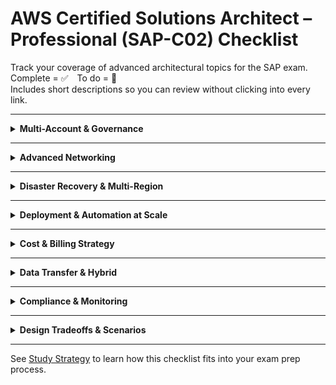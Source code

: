 # AWS Certified Solutions Architect – Professional (SAP-C02) Checklist

Track your coverage of advanced architectural topics for the SAP exam.  
Complete = ✅ To do = 🔲  
Includes short descriptions so you can review without clicking into every link.

---

<details>
<summary><strong>Multi-Account & Governance</strong></summary>

| Status | Topic | Description |
|--------|--------|-------------|
| 🔲 | [AWS Organizations & SCPs](../multi-account/organizations.md) | Manage multi-account governance with Service Control Policies |
| 🔲 | [AWS Control Tower](../multi-account/control-tower.md) | Automates setup of secure, multi-account AWS environments |
| 🔲 | [Delegated Admin Patterns](../multi-account/delegated-admin.md) | Let member accounts manage specific services under control |
| 🔲 | [Landing Zone Design](../multi-account/landing-zone.md) | Foundation for scalable, secure multi-account architecture |

</details>

---

<details>
<summary><strong>Advanced Networking</strong></summary>

| Status | Topic | Description |
|--------|--------|-------------|
| 🔲 | [Transit Gateway](../advanced-networking/transit-gateway.md) | Central hub for inter-VPC and on-prem network routing |
| 🔲 | [VPC Peering](../advanced-networking/vpc-peering.md) | Direct connection between VPCs for private communication |
| 🔲 | [PrivateLink](../advanced-networking/privatelink.md) | Access services securely over AWS internal network |
| 🔲 | [Route 53 DNS Patterns](../advanced-networking/route53-design.md) | Complex DNS routing patterns for distributed apps |
| 🔲 | [Centralized Egress/Ingest Routing](../advanced-networking/central-egress.md) | Route internet or internal traffic through shared VPCs |

</details>

---

<details>
<summary><strong>Disaster Recovery & Multi-Region</strong></summary>

| Status | Topic | Description |
|--------|--------|-------------|
| 🔲 | [DR Strategies](../resiliency/dr-strategies.md) | Backup & Restore, Pilot Light, Warm Standby, Active/Active |
| 🔲 | [Multi-Region Active/Passive](../resiliency/multi-region-ha.md) | Failover-based HA across AWS regions |
| 🔲 | [Route 53 Failover](../resiliency/route53-failover.md) | DNS-based routing to healthy regions |
| 🔲 | [RTO / RPO](../resiliency/rto-rpo.md) | Recovery Time and Recovery Point Objectives for DR planning |
| 🔲 | [Data Replication Techniques](../resiliency/replication-strategies.md) | Options like S3 CRR, Aurora Global, or DMS |

</details>

---

<details>
<summary><strong>Deployment & Automation at Scale</strong></summary>

| Status | Topic | Description |
|--------|--------|-------------|
| 🔲 | [CloudFormation StackSets](../infra/stacksets.md) | Deploy resources across accounts and regions |
| 🔲 | [AWS CDK](../infra/cdk.md) | Define cloud infrastructure in code using Python, TypeScript, etc. |
| 🔲 | [CI/CD with CodePipeline](../infra/pipelines.md) | Automate software delivery from source to deployment |
| 🔲 | [Canary / Blue-Green Deployments](../infra/canary-bluegreen.md) | Gradual rollout or swap routing for safe deployments |
| 🔲 | [Centralized CloudWatch/CloudTrail](../monitoring/cloudwatch-central.md) | Unified monitoring and audit logging in multi-account setups |

</details>

---

<details>
<summary><strong>Cost & Billing Strategy</strong></summary>

| Status | Topic | Description |
|--------|--------|-------------|
| 🔲 | [Custom Cost Tags](../cost-optimization/cost-tags.md) | Tag-based allocation of AWS usage across teams or projects |
| 🔲 | [Consolidated Billing / CUR](../cost-optimization/consolidated-billing.md) | Combine charges and analyze usage with Cost & Usage Reports |
| 🔲 | [Cross-Account Budgeting](../cost-optimization/multi-account-budget.md) | Set cost limits and alerts across linked accounts |

</details>

---

<details>
<summary><strong>Data Transfer & Hybrid</strong></summary>

| Status | Topic | Description |
|--------|--------|-------------|
| 🔲 | [Snowball vs DataSync](../data-transfer/snowball-vs-datasync.md) | Physical vs online data migration tools |
| 🔲 | [Transfer Acceleration](../data-transfer/transfer-acceleration.md) | Speed up S3 uploads using global edge locations |
| 🔲 | [VPN vs Direct Connect](../data-transfer/vpn-direct-connect.md) | Secure connectivity options to on-premises data centers |
| 🔲 | [Storage Gateway](../storage/storage-gateway.md) | Hybrid storage for backups or caching between on-prem and AWS |

</details>

---

<details>
<summary><strong>Compliance & Monitoring</strong></summary>

| Status | Topic | Description |
|--------|--------|-------------|
| 🔲 | [AWS Config (multi-account)](../monitoring/aws-config.md) | Track resource configurations and changes across accounts |
| ✅ | [CloudTrail Aggregation](../monitoring/cloudtrail.md) | Centralize API audit logs for compliance auditing |
| ✅ | [Security Hub Aggregation](../security/security-hub.md) | View findings across accounts from GuardDuty, Macie, etc. |
| ✅ | [KMS](../security/kms.md) | Encryption key management for AWS services |
| ✅ | [Macie](../security/macie.md) | S3 data classification and sensitive data detection |
| ✅ | [GuardDuty](../security/guardduty.md) | Monitors accounts for threats and unusual behavior |
| 🔲 | [IAM Access Analyzer](../identity-access/iam-access-analyzer.md) | Detects unintended access via IAM policies and roles |

</details>

---

<details>
<summary><strong>Design Tradeoffs & Scenarios</strong></summary>

| Status | Topic | Description |
|--------|--------|-------------|
| 🔲 | [Availability vs Cost Tradeoffs](../concepts/design-tradeoffs.md) | Balance redundancy, scaling, and price per use case |
| 🔲 | [Migration Phases & Rollback](../concepts/migration-planning.md) | Plan safe migrations with rollback and verification |
| ✅ | [Choosing Storage/DB per Use Case](../concepts/choose-storage.md) | Compare S3, EFS, EBS, Aurora, RDS, DynamoDB, etc. |

</details>

---

See [Study Strategy](./STUDY_STRATEGY.md) to learn how this checklist fits into your exam prep process.